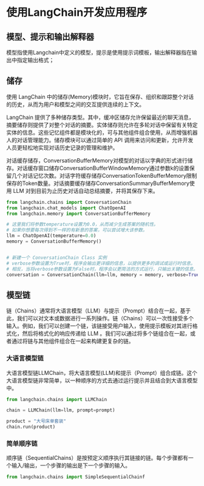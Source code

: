 # 使用LangChain开发应用程序

## 模型、提示和输出解释器

模型指使用Langchain中定义的模型，提示是使用提示词模板，输出解释器指在输出中指定输出格式；

## 储存

使用 LangChain 中的储存(Memory)模块时，它旨在保存、组织和跟踪整个对话的历史，从而为用户和模型之间的交互提供连续的上下文。

LangChain 提供了多种储存类型。其中，缓冲区储存允许保留最近的聊天消息，摘要储存则提供了对整个对话的摘要。实体储存则允许在多轮对话中保留有关特定实体的信息。这些记忆组件都是模块化的，可与其他组件组合使用，从而增强机器人的对话管理能力。储存模块可以通过简单的 API 调用来访问和更新，允许开发人员更轻松地实现对话历史记录的管理和维护。

对话缓存储存，ConversationBufferMemory对模型的对话以字典的形式进行储存。对话缓存窗口储存ConversationBufferWindowMemory通过参数k的设置保留几个对话记忆次数。对话字符缓存储存ConversationTokenBufferMemory限制保存的Token数量。对话摘要缓存储存ConversationSummaryBufferMemory使用 LLM 对到目前为止历史对话自动总结摘要，并将其保存下来。

```python
from langchain.chains import ConversationChain
from langchain.chat_models import ChatOpenAI
from langchain.memory import ConversationBufferMemory

# 这里我们将参数temperature设置为0.0，从而减少生成答案的随机性。
# 如果你想要每次得到不一样的有新意的答案，可以尝试增大该参数。
llm = ChatOpenAI(temperature=0.0)  
memory = ConversationBufferMemory()


# 新建一个 ConversationChain Class 实例
# verbose参数设置为True时，程序会输出更详细的信息，以提供更多的调试或运行时信息。
# 相反，当将verbose参数设置为False时，程序会以更简洁的方式运行，只输出关键的信息。
conversation = ConversationChain(llm=llm, memory = memory, verbose=True )
```

## 模型链

链（Chains）通常将大语言模型（LLM）与提示（Prompt）结合在一起，基于此，我们可以对文本或数据进行一系列操作。链（Chains）可以一次性接受多个输入。例如，我们可以创建一个链，该链接受用户输入，使用提示模板对其进行格式化，然后将格式化的响应传递给 LLM 。我们可以通过将多个链组合在一起，或者通过将链与其他组件组合在一起来构建更复杂的链。

### 大语言模型链

大语言模型链LLMChain，将大语言模型(LLM)和提示（Prompt）组合成链。这个大语言模型链非常简单，以一种顺序的方式去通过运行提示并且结合到大语言模型中。

```python
from langchain.chains import LLMChain   

chain = LLMChain(llm=llm, prompt=prompt)

product = "大号床单套装"
chain.run(product)
```

### 简单顺序链

顺序链（SequentialChains）是按预定义顺序执行其链接的链。每个步骤都有一个输入/输出，一个步骤的输出是下一个步骤的输入。

```python
from langchain.chains import SimpleSequentialChainf
```

